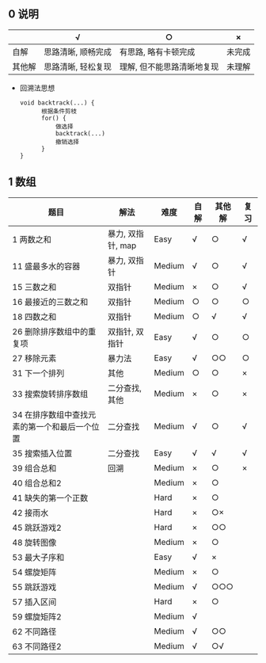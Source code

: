 ## 0 说明

|        | √                  | ○                          | ×      |
| ------ | ------------------ | -------------------------- | ------ |
| 自解   | 思路清晰, 顺畅完成 | 有思路, 略有卡顿完成       | 未完成 |
| 其他解 | 思路清晰, 轻松复现 | 理解, 但不能思路清晰地复现 | 未理解 |

* 回溯法思想

  ```
  void backtrack(...) {
  		根据条件剪枝      
  		for() {          
  			做选择    
  			backtrack(...)    
  			撤销选择      
  		}    
  }    
  ```

  

## 1 数组

| 题目                                          | 解法              | 难度   | 自解 | 其他解 | 复习 |
| --------------------------------------------- | ----------------- | ------ | ---- | ------ | ---- |
| 1 两数之和                                    | 暴力, 双指针, map | Easy   | √    | ○      | √    |
| 11 盛最多水的容器                             | 暴力, 双指针      | Medium | √    | ○      | √    |
| 15 三数之和                                   | 双指针            | Medium | ×    | ○      | √    |
| 16 最接近的三数之和                           | 双指针            | Medium | ○    | ○      | ○    |
| 18 四数之和                                   | 双指针            | Medium | ○    | √      | √    |
| 26 删除排序数组中的重复项                     | 双指针, 双指针    | Easy   | √    | ○      | ○    |
| 27 移除元素                                   | 暴力法            | Easy   | √    | ○○     | ○    |
| 31 下一个排列                                 | 其他              | Medium | ○    | ○      | ×    |
| 33 搜索旋转排序数组                           | 二分查找, 其他    | Medium | ×    | ○      | ×    |
| 34 在排序数组中查找元素的第一个和最后一个位置 | 二分查找          | Medium | √    | ○      | √    |
| 35 搜索插入位置                               | 二分查找          | Easy   | √    | √      | √    |
| 39 组合总和                                   | 回溯              | Medium | ×    | ○      | ×    |
| 40 组合总和2                                  |                   | Medium | ×    | ○      |      |
| 41 缺失的第一个正数                           |                   | Hard   | ×    | ○      |      |
| 42 接雨水                                     |                   | Hard   | ×    | ○×     |      |
| 45 跳跃游戏2                                  |                   | Hard   | ×    | ○○     |      |
| 48 旋转图像                                   |                   | Medium | ×    | ○      |      |
| 53 最大子序和                                 |                   | Easy   | √    | ×      |      |
| 54 螺旋矩阵                                   |                   | Medium | ×    | ○      |      |
| 55 跳跃游戏                                   |                   | Medium | √    | ○○○    |      |
| 57 插入区间                                   |                   | Hard   | ×    | ○      |      |
| 59 螺旋矩阵2                                  |                   | Medium | √    |        |      |
| 62 不同路径                                   |                   | Medium | √    | ○○     |      |
| 63 不同路径2                                  |                   | Medium | √    | ○√     |      |

